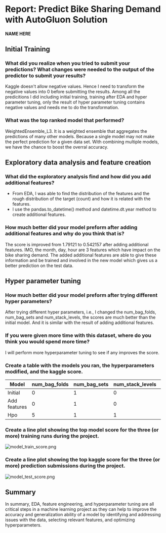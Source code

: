 # Report: Predict Bike Sharing Demand with AutoGluon Solution
#### NAME HERE

## Initial Training
### What did you realize when you tried to submit your predictions? What changes were needed to the output of the predictor to submit your results?
Kaggle doesn't allow negative values. Hence I need to transform the negative values into 0 before submitting the results. Among all the predicitions I did including initial training, training after EDA and hyper parameter tuning, only the result of hyper parameter tuning contains negative values and needs me to do the transformation.

### What was the top ranked model that performed?
WeightedEnsemble_L3. It is a weighted ensemble that aggregates the predictions of many other models. Because a single model may not make the perfect prediction for a given data set. With combining multiple models, we have the chance to boost the overral accuracy.

## Exploratory data analysis and feature creation
### What did the exploratory analysis find and how did you add additional features?
- From EDA, I was able to find the distribution of the features and the rough distribution of the target (count) and how it is related with the features.
- I use the pandas.to_datetime() method and datetime.dt.year method to create additional features.

### How much better did your model preform after adding additional features and why do you think that is?
The score is improved from 1.79121 to 0.542157 after adding additional features. IMO, the month, day, hour are 3 features which have impact on the bike sharing demand. The added additional features are able to give these information and be trained and involved in the new model which gives us a better prediction on the test data. 

## Hyper parameter tuning
### How much better did your model preform after trying different hyper parameters?
After trying different hyper parameters, i.e., I changed the num_bag_folds, num_bag_sets and num_stack_levels, the scores are much better than the initial model. And it is similar with the result of adding additional features.

### If you were given more time with this dataset, where do you think you would spend more time?
I will perform more hyperparameter tuning to see if any improves the score.

### Create a table with the models you ran, the hyperparameters modified, and the kaggle score.

| Model       | num_bag_folds | num_bag_sets | num_stack_levels | score   |
| ----------- | ------------- |--------------|----------------- |---------|
| Initial     | 0             | 1            | 0                | 1.79121 |
| Add features| 0             | 1            | 0                | 0.542157|
| Hpo         | 5             | 1            | 1                | 0.55972 |

### Create a line plot showing the top model score for the three (or more) training runs during the project.
![model_train_score.png](img/model_train_score.png)

### Create a line plot showing the top kaggle score for the three (or more) prediction submissions during the project.
![model_test_score.png](img/model_test_score.png)

## Summary
In summary, EDA, feature engineering, and hyperparameter tuning are all critical steps in a machine learning project as they can help to improve the accuracy and generalization ability of a model by identifying and addressing issues with the data, selecting relevant features, and optimizing hyperparameters.
